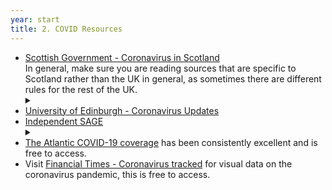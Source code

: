 ```yaml
---
year: start
title: 2. COVID Resources
---
```

- [Scottish Government - Coronavirus in Scotland](https://www.gov.scot/coronavirus-covid-19/)<br/> In general, make sure you are reading sources that are specific to Scotland rather than the UK in general, as sometimes there are different rules for the rest of the UK. 
  <details>
    <summary data-open="(click here for key quotes from student guidance)" data-close="(collapse)"></summary>
    <blockquote>
      <p>Please note that it is worth reading the complete guidance at the above link, it includes information on visiting home, support when isolating, and changing your permanent place of residence. The following quotes are taken from that webpage.<br>"It is an offence not to comply with the restrictions on gatherings. However, it is a defence to show that there was a reasonable excuse in the circumstances. A reasonable excuse might include a visit home for a family emergency, such as a bereavement, or for wellbeing reasons."<br>"If you need to return home because you require the support and care of a friend, family member or other supportive person to allow you to comply with the requirement to self-isolate, it is important you follow the guidance on self-isolating to ensure any return home can be done so as safely as possible. Reasons for needing support may include, but are not limited to, physical, financial or mental health support."</p>
    </blockquote>
  </details>
- [University of Edinburgh - Coronavirus Updates](https://www.ed.ac.uk/news/covid-19)
- [Independent SAGE](https://www.independentsage.org/)
  <details>
    <summary data-open="(click here for more info)" data-close="(collapse)"></summary>
    <blockquote>
      <b>Independent</b> <b>S</b>cientific <b>A</b>dvisory <b>G</b>roup for <b>E</b>mergencies, constituted of experts from a variety of fields, providing detailed analysis and proposals on the UK COVID response. Accessible and comprehensible public briefings can be found at their <a href="https://www.youtube.com/channel/UCqqwC56XTP8F9zeEUCOttPQ">YouTube channel</a>, these are broadcast live on Friday lunchtimes, and their website can be referenced for scientific reports and more detailed analysis.
    </blockquote>
  </details>
- [The Atlantic COVID-19 coverage](https://www.theatlantic.com/category/coronavirus-covid-19/) has been consistently excellent and is free to access.
- Visit [Financial Times - Coronavirus tracked](https://www.ft.com/content/a2901ce8-5eb7-4633-b89c-cbdf5b386938) for visual data on the coronavirus pandemic, this is free to access.
